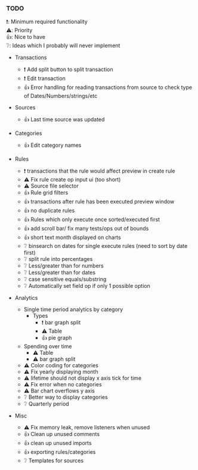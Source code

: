 ### TODO
❗: Minimum required functionality  
⚠️: Priority  
👍: Nice to have  
❔: Ideas which I probably will never implement


- Transactions
    - ❗ Add split button to split transaction
    - ❗ Edit transaction
    - 👍 Error handling for reading transactions from source to check type of Dates/Numbers/strings/etc

- Sources
    - 👍 Last time source was updated

- Categories
    - 👍 Edit category names

- Rules
    - ❗ transactions that the rule would affect preview in create rule
    - ⚠️ Fix rule create op input ui (too short)
    - ⚠️ Source file selector
    - 👍 Rule grid filters
    - 👍 transactions after rule has been executed preview window
    - 👍 no duplicate rules
    - 👍 Rules which only execute once sorted/executed first
    - 👍 add scroll bar/ fix many tests/ops out of bounds
    - 👍 short text month displayed on charts
    - ❔ binsearch on dates for single execute rules (need to sort by date first)
    - ❔ split rule into percentages
    - ❔ Less/greater than for numbers
    - ❔ Less/greater than for dates
    - ❔ case sensitive equals/substring
    - ❔ Automatically set field op if only 1 possible option

- Analytics
    - Single time period analytics by category
        - Types
            - ❗ bar graph split
            - ⚠️ Table
            - 👍 pie graph
    - Spending over time
        - ⚠️ Table
        - ⚠️ bar graph split
    - ⚠️ Color coding for categories
    - ⚠️ Fix yearly displaying month
    - ⚠️ lifetime should not display x axis tick for time
    - ⚠️ Fix error when no categories
    - ⚠️ Bar chart overflows y axis
    - ❔ Better way to display categories
    - ❔ Quarterly period

- Misc
    - ⚠️ Fix memory leak, remove listeners when unused
    - 👍 Clean up unused comments
    - 👍 clean up unused imports
    - 👍 exporting rules/categories
    - ❔ Templates for sources